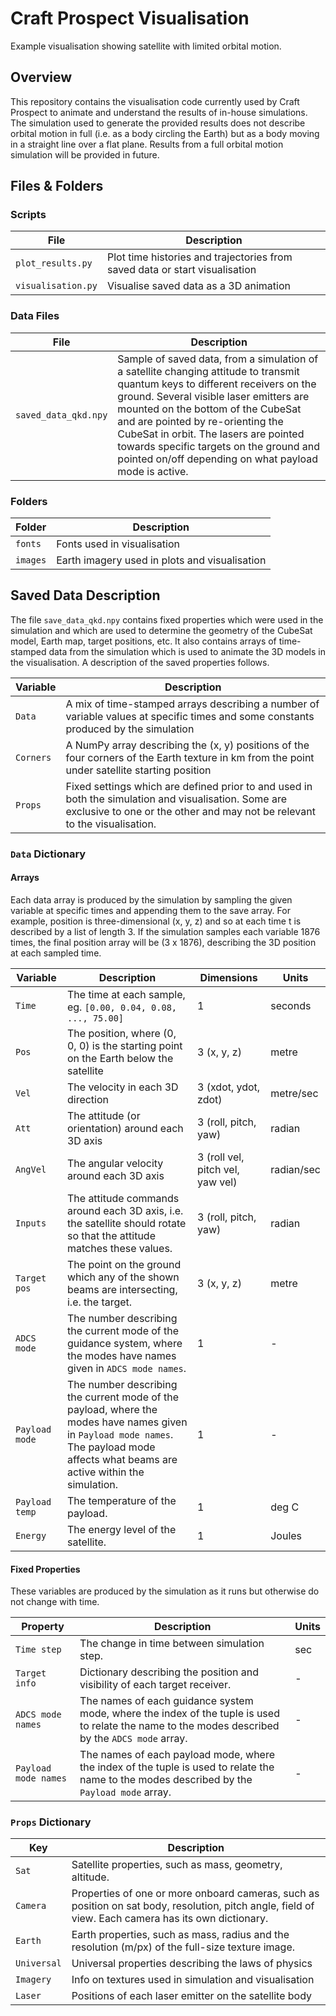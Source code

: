 # Craft Prospect Visualisation

Example visualisation showing satellite with limited orbital motion.

## Overview

This repository contains the visualisation code currently used by Craft Prospect to animate and understand the results of in-house simulations. The simulation used to generate the provided results does not describe orbital motion in full (i.e. as a body circling the Earth) but as a body moving in a straight line over a flat plane. Results from a full orbital motion simulation will be provided in future.

## Files & Folders

### Scripts

| File | Description |
| - | - |
| ``plot_results.py`` | Plot time histories and trajectories from saved data or start visualisation |
| ``visualisation.py`` | Visualise saved data as a 3D animation |

### Data Files

| File | Description |
| - | - |
| ``saved_data_qkd.npy`` | Sample of saved data, from a simulation of a satellite changing attitude to transmit quantum keys to different receivers on the ground. Several visible laser emitters are mounted on the bottom of the CubeSat and are pointed by re-orienting the CubeSat in orbit. The lasers are pointed towards specific targets on the ground and pointed on/off depending on what payload mode is active. |

### Folders

| Folder | Description |
| - | - |
| ``fonts`` | Fonts used in visualisation |
| ``images`` | Earth imagery used in plots and visualisation |

## Saved Data Description

The file ``save_data_qkd.npy`` contains fixed properties which were used in the simulation and which are used to determine the geometry of the CubeSat model, Earth map, target positions, etc. It also contains arrays of time-stamped data from the simulation which is used to animate the 3D models in the visualisation. A description of the saved properties follows.

| Variable | Description |
| - | - |
| ``Data`` | A mix of time-stamped arrays describing a number of variable values at specific times and some constants produced by the simulation |
| ``Corners`` | A NumPy array describing the (x, y) positions of the four corners of the Earth texture in km from the point under satellite starting position |
| ``Props`` | Fixed settings which are defined prior to and used in both the simulation and visualisation. Some are exclusive to one or the other and may not be relevant to the visualisation. |

### ``Data`` Dictionary

#### Arrays

Each data array is produced by the simulation by sampling the given variable at specific times and appending them to the save array. For example, position is three-dimensional (x, y, z) and so at each time t is described by a list of length 3. If the simulation samples each variable 1876 times, the final position array will be (3 x 1876), describing the 3D position at each sampled time.

| Variable | Description | Dimensions | Units |
| - | - | - | - |
| ``Time`` | The time at each sample, eg. ``[0.00, 0.04, 0.08, ..., 75.00]`` | 1 | seconds |
| ``Pos `` | The position, where (0, 0, 0) is the starting point on the Earth below the satellite | 3 (x, y, z) | metre |
| ``Vel`` | The velocity in each 3D direction | 3 (xdot, ydot, zdot) | metre/sec |
| ``Att`` | The attitude (or orientation) around each 3D axis | 3 (roll, pitch, yaw) | radian |
| ``AngVel`` | The angular velocity around each 3D axis | 3 (roll vel, pitch vel, yaw vel) | radian/sec |
| ``Inputs`` | The attitude commands around each 3D axis, i.e. the satellite should rotate so that the attitude matches these values. | 3 (roll, pitch, yaw) | radian |
| ``Target pos`` | The point on the ground which any of the shown beams are intersecting, i.e. the target. | 3 (x, y, z) | metre |
| ``ADCS mode`` | The number describing the current mode of the guidance system, where the modes have names given in ``ADCS mode names``. | 1 | - |
| ``Payload mode`` | The number describing the current mode of the payload, where the modes have names given in ``Payload mode names``. The payload mode affects what beams are active within the simulation. | 1 | - |
| ``Payload temp`` | The temperature of the payload. | 1 | deg C |
| ``Energy`` | The energy level of the satellite. | 1 | Joules |

#### Fixed Properties

These variables are produced by the simulation as it runs but otherwise do not change with time.

| Property | Description | Units |
| - | - | - |
| ``Time step`` | The change in time between simulation step. | sec |
| ``Target info`` | Dictionary describing the position and visibility of each target receiver. | - |
| ``ADCS mode names`` | The names of each guidance system mode, where the index of the tuple is used to relate the name to the modes described by the ``ADCS mode`` array. | - |
| ``Payload mode names`` | The names of each payload mode, where the index of the tuple is used to relate the name to the modes described by the ``Payload mode`` array. | - |

### ``Props`` Dictionary

| Key | Description |
| - | - |
| ``Sat`` | Satellite properties, such as mass, geometry, altitude. |
| ``Camera`` | Properties of one or more onboard cameras, such as position on sat body, resolution, pitch angle, field of view. Each camera has its own dictionary. |
| ``Earth`` | Earth properties, such as mass, radius and the resolution (m/px) of the full-size texture image. |
| ``Universal`` | Universal properties describing the laws of physics |
| ``Imagery`` | Info on textures used in simulation and visualisation |
| ``Laser`` | Positions of each laser emitter on the satellite body |




